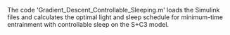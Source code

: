 The code 'Gradient_Descent_Controllable_Sleeping.m' loads the Simulink files and calculates the optimal light and sleep schedule for minimum-time entrainment with controllable sleep on the S+C3 model.
